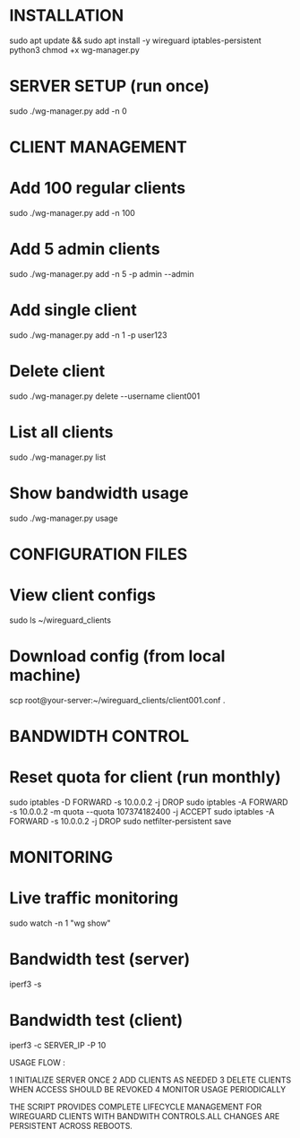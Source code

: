 # INSTALLATION
sudo apt update && sudo apt install -y wireguard iptables-persistent python3
chmod +x wg-manager.py

# SERVER SETUP (run once)
sudo ./wg-manager.py add -n 0

# CLIENT MANAGEMENT
# Add 100 regular clients
sudo ./wg-manager.py add -n 100

# Add 5 admin clients
sudo ./wg-manager.py add -n 5 -p admin --admin

# Add single client
sudo ./wg-manager.py add -n 1 -p user123

# Delete client
sudo ./wg-manager.py delete --username client001

# List all clients
sudo ./wg-manager.py list

# Show bandwidth usage
sudo ./wg-manager.py usage

# CONFIGURATION FILES
# View client configs
sudo ls ~/wireguard_clients

# Download config (from local machine)
scp root@your-server:~/wireguard_clients/client001.conf .

# BANDWIDTH CONTROL
# Reset quota for client (run monthly)
sudo iptables -D FORWARD -s 10.0.0.2 -j DROP
sudo iptables -A FORWARD -s 10.0.0.2 -m quota --quota 107374182400 -j ACCEPT
sudo iptables -A FORWARD -s 10.0.0.2 -j DROP
sudo netfilter-persistent save

# MONITORING
# Live traffic monitoring
sudo watch -n 1 "wg show"

# Bandwidth test (server)
iperf3 -s

# Bandwidth test (client)
iperf3 -c SERVER_IP -P 10


USAGE FLOW :

1 INITIALIZE SERVER ONCE 
2 ADD CLIENTS AS NEEDED
3 DELETE CLIENTS WHEN ACCESS SHOULD BE REVOKED
4 MONITOR USAGE PERIODICALLY


THE SCRIPT PROVIDES COMPLETE LIFECYCLE MANAGEMENT FOR WIREGUARD CLIENTS WITH 
BANDWITH CONTROLS.ALL CHANGES ARE PERSISTENT ACROSS REBOOTS.

